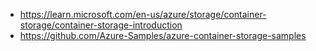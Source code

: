 - https://learn.microsoft.com/en-us/azure/storage/container-storage/container-storage-introduction
- https://github.com/Azure-Samples/azure-container-storage-samples
